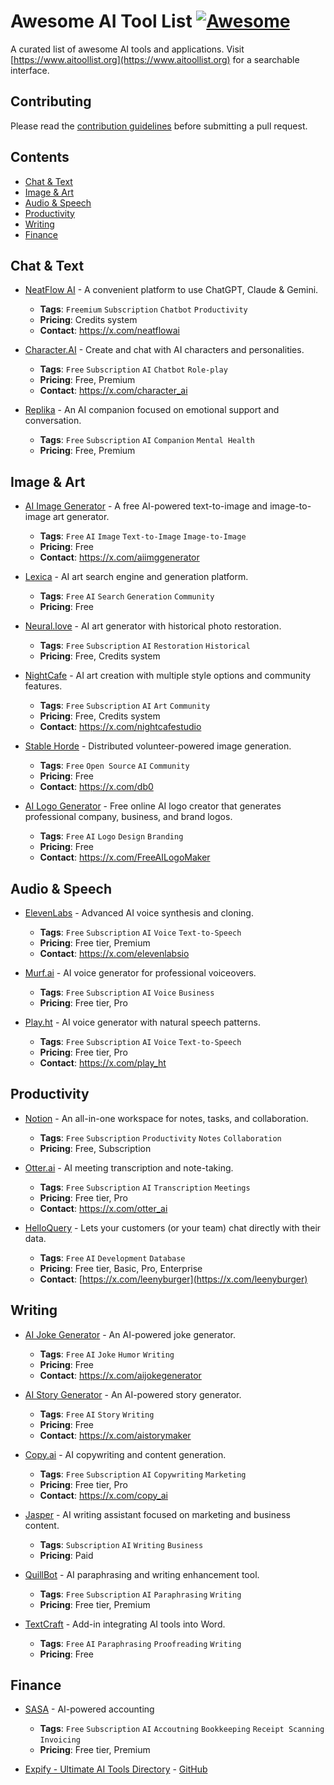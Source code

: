 # Awesome AI Tool List [![Awesome](https://awesome.re/badge.svg)](https://awesome.re)

A curated list of awesome AI tools and applications. Visit [https://www.aitoollist.org](https://www.aitoollist.org) for a searchable interface.

## Contributing

Please read the [contribution guidelines](CONTRIBUTING.md) before submitting a pull request.

## Contents
- [Chat & Text](#chat--text)
- [Image & Art](#image--art)
- [Audio & Speech](#audio--speech)
- [Productivity](#productivity)
- [Writing](#writing)
- [Finance](#finance)

## Chat & Text

- [NeatFlow AI](https://neatflowai.com) - A convenient platform to use ChatGPT, Claude & Gemini.
  - **Tags**: `Freemium` `Subscription` `Chatbot` `Productivity`
  - **Pricing**: Credits system
  - **Contact**: https://x.com/neatflowai

- [Character.AI](https://character.ai) - Create and chat with AI characters and personalities.
  - **Tags**: `Free` `Subscription` `AI` `Chatbot` `Role-play`
  - **Pricing**: Free, Premium
  - **Contact**: https://x.com/character_ai

- [Replika](https://replika.com) - An AI companion focused on emotional support and conversation.
  - **Tags**: `Free` `Subscription` `AI` `Companion` `Mental Health`
  - **Pricing**: Free, Premium

## Image & Art

- [AI Image Generator](https://www.aiimagegenerator.org) - A free AI-powered text-to-image and image-to-image art generator.
  - **Tags**: `Free` `AI` `Image` `Text-to-Image` `Image-to-Image`
  - **Pricing**: Free
  - **Contact**: https://x.com/aiimggenerator

- [Lexica](https://lexica.art) - AI art search engine and generation platform.
  - **Tags**: `Free` `AI` `Search` `Generation` `Community`
  - **Pricing**: Free

- [Neural.love](https://neural.love) - AI art generator with historical photo restoration.
  - **Tags**: `Free` `Subscription` `AI` `Restoration` `Historical`
  - **Pricing**: Free, Credits system

- [NightCafe](https://nightcafe.studio) - AI art creation with multiple style options and community features.
  - **Tags**: `Free` `Subscription` `AI` `Art` `Community`
  - **Pricing**: Free, Credits system
  - **Contact**: https://x.com/nightcafestudio

- [Stable Horde](https://stablehorde.net) - Distributed volunteer-powered image generation.
  - **Tags**: `Free` `Open Source` `AI` `Community`
  - **Pricing**: Free
  - **Contact**: https://x.com/db0

- [AI Logo Generator](https://www.ailogogenerator.org) - Free online AI logo creator that generates professional company, business, and brand logos.
  - **Tags**: `Free` `AI` `Logo` `Design` `Branding`
  - **Pricing**: Free
  - **Contact**: https://x.com/FreeAILogoMaker

## Audio & Speech

- [ElevenLabs](https://elevenlabs.io) - Advanced AI voice synthesis and cloning.
  - **Tags**: `Free` `Subscription` `AI` `Voice` `Text-to-Speech`
  - **Pricing**: Free tier, Premium
  - **Contact**: https://x.com/elevenlabsio

- [Murf.ai](https://murf.ai) - AI voice generator for professional voiceovers.
  - **Tags**: `Free` `Subscription` `AI` `Voice` `Business`
  - **Pricing**: Free tier, Pro

- [Play.ht](https://play.ht) - AI voice generator with natural speech patterns.
  - **Tags**: `Free` `Subscription` `AI` `Voice` `Text-to-Speech`
  - **Pricing**: Free tier, Pro
  - **Contact**: https://x.com/play_ht

## Productivity

- [Notion](https://www.notion.so) - An all-in-one workspace for notes, tasks, and collaboration.
  - **Tags**: `Free` `Subscription` `Productivity` `Notes` `Collaboration`
  - **Pricing**: Free, Subscription

- [Otter.ai](https://otter.ai) - AI meeting transcription and note-taking.
  - **Tags**: `Free` `Subscription` `AI` `Transcription` `Meetings`
  - **Pricing**: Free tier, Pro
  - **Contact**: https://x.com/otter_ai

- [HelloQuery](https://www.helloquery.com) - Lets your customers (or your team) chat directly with their data. 
  - **Tags**: `Free` `AI` `Development` `Database`
  - **Pricing**: Free tier, Basic, Pro, Enterprise
  - **Contact**: [https://x.com/leenyburger](https://x.com/leenyburger)
  
## Writing

- [AI Joke Generator](https://www.aijokegenerator.org) - An AI-powered joke generator.
  - **Tags**: `Free` `AI` `Joke` `Humor` `Writing`
  - **Pricing**: Free
  - **Contact**: https://x.com/aijokegenerator

- [AI Story Generator](https://www.aistorygenerator.org) - An AI-powered story generator.
  - **Tags**: `Free` `AI` `Story` `Writing`
  - **Pricing**: Free
  - **Contact**: https://x.com/aistorymaker

- [Copy.ai](https://www.copy.ai) - AI copywriting and content generation.
  - **Tags**: `Free` `Subscription` `AI` `Copywriting` `Marketing`
  - **Pricing**: Free tier, Pro
  - **Contact**: https://x.com/copy_ai

- [Jasper](https://www.jasper.ai) - AI writing assistant focused on marketing and business content.
  - **Tags**: `Subscription` `AI` `Writing` `Business`
  - **Pricing**: Paid

- [QuillBot](https://quillbot.com) - AI paraphrasing and writing enhancement tool.
  - **Tags**: `Free` `Subscription` `AI` `Paraphrasing` `Writing`
  - **Pricing**: Free tier, Premium

- [TextCraft](https://github.com/suncloudsmoon/TextCraft) - Add-in integrating AI tools into Word.
  - **Tags**: `Free` `AI` `Paraphrasing` `Proofreading` `Writing`
  - **Pricing**: Free

## Finance
- [SASA](https://www.usesasa.com/) - AI-powered accounting
  - **Tags**: `Free` `Subscription` `AI` `Accoutning` `Bookkeeping` `Receipt Scanning` `Invoicing`
  - **Pricing**: Free tier, Premium

- [Expify - Ultimate AI Tools Directory](https://www.expify.ai) - [GitHub](https://github.com/kherona/expify.ai)
